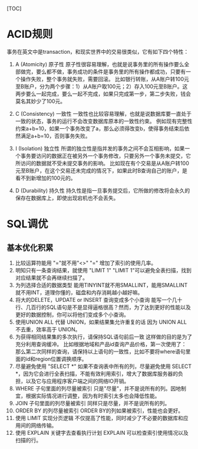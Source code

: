 [TOC]

# ACID规则
事务在英文中是transaction，和现实世界中的交易很类似，它有如下四个特性：

1. A (Atomicity) 原子性
原子性很容易理解，也就是说事务里的所有操作要么全部做完，要么都不做，事务成功的条件是事务里的所有操作都成功，只要有一个操作失败，整个事务就失败，需要回滚。
比如银行转账，从A账户转100元至B账户，分为两个步骤：1）从A账户取100元；2）存入100元至B账户。这两步要么一起完成，要么一起不完成，如果只完成第一步，第二步失败，钱会莫名其妙少了100元。

2. C (Consistency) 一致性
一致性也比较容易理解，也就是说数据库要一直处于一致的状态，事务的运行不会改变数据库原本的一致性约束。
例如现有完整性约束a+b=10，如果一个事务改变了a，那么必须得改变b，使得事务结束后依然满足a+b=10，否则事务失败。

3. I (Isolation) 独立性
所谓的独立性是指并发的事务之间不会互相影响，如果一个事务要访问的数据正在被另外一个事务修改，只要另外一个事务未提交，它所访问的数据就不受未提交事务的影响。
比如现在有个交易是从A账户转100元至B账户，在这个交易还未完成的情况下，如果此时B查询自己的账户，是看不到新增加的100元的。

4. D (Durability) 持久性
持久性是指一旦事务提交后，它所做的修改将会永久的保存在数据库上，即使出现宕机也不会丢失。

# SQL调优

## 基本优化积累 
1. 比较运算符能用 "="就不用"<>"
"=" 增加了索引的使用几率。
2. 明知只有一条查询结果，就使用 "LIMIT 1"
"LIMIT 1"可以避免全表扫描，找到对应结果就不会再继续扫描了。
3. 为列选择合适的数据类型
能用TINYINT就不用SMALLINT，能用SMALLINT就不用INT，道理你懂的，磁盘和内存消耗越小越好嘛。
4. 将大的DELETE，UPDATE or INSERT 查询变成多个小查询
能写一个几十行、几百行的SQL语句是不是显得逼格很高？然而，为了达到更好的性能以及更好的数据控制，你可以将他们变成多个小查询。
5. 使用UNION ALL 代替 UNION，如果结果集允许重复的话
因为 UNION ALL 不去重，效率高于 UNION。
6. 为获得相同结果集的多次执行，请保持SQL语句前后一致
这样做的目的是为了充分利用查询缓冲。
比如根据地域和产品id查询产品价格，第一次使用了：
那么第二次同样的查询，请保持以上语句的一致性，比如不要将where语句里面的id和region位置调换顺序。
7. 尽量避免使用 "SELECT *"
如果不查询表中所有的列，尽量避免使用 SELECT *，因为它会进行全表扫描，不能有效利用索引，增大了数据库服务器的负担，以及它与应用程序客户端之间的网络IO开销。
8. WHERE 子句里面的列尽量被索引
只是"尽量"，并不是说所有的列。因地制宜，根据实际情况进行调整，因为有时索引太多也会降低性能。
9. JOIN 子句里面的列尽量被索引
同样只是尽量，并不是说所有的列。
10. ORDER BY 的列尽量被索引
ORDER BY的列如果被索引，性能也会更好。
11. 使用 LIMIT 实现分页逻辑
不仅提高了性能，同时减少了不必要的数据库和应用间的网络传输。
12. 使用 EXPLAIN 关键字去查看执行计划
EXPLAIN 可以检查索引使用情况以及扫描的行。